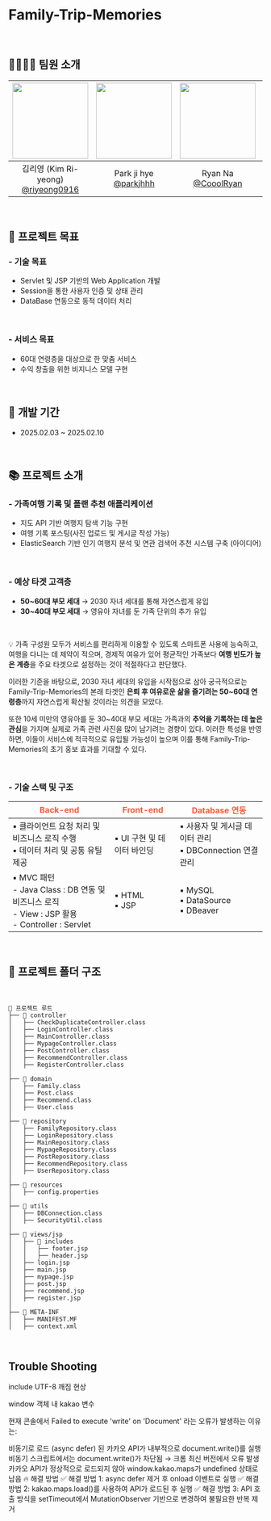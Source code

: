 # Family-Trip-Memories

<br>

## 👨‍👩‍👧‍👦 팀원 소개

|<img src="https://avatars.githubusercontent.com/u/193798531?v=4" width="150" height="150"/>|<img src="https://avatars.githubusercontent.com/u/153366521?v=4" width="150" height="150"/>|<img src="https://avatars.githubusercontent.com/u/74342019?v=4" width="150" height="150"/>|<img src="https://avatars.githubusercontent.com/u/127267532?v=4" width="150" height="150"/>|
|:-:|:-:|:-:|:-:|
|김리영 (Kim Ri-yeong)<br/>[@riyeong0916](https://github.com/riyeong0916)|Park ji hye<br/>[@parkjhhh](https://github.com/parkjhhh)|Ryan Na<br/>[@CooolRyan](https://github.com/CooolRyan)|[@HyeJinSeok](https://github.com/HyeJinSeok)|


<br>

## 🚀 프로젝트 목표


### - 기술 목표
- Servlet 및 JSP 기반의 Web Application 개발
- Session을 통한 사용자 인증 및 상태 관리
- DataBase 연동으로 동적 데이터 처리

<br>

### - 서비스 목표
- 60대 연령층을 대상으로 한 맞춤 서비스
- 수익 창출을 위한 비지니스 모델 구현

<br>

## 📆 개발 기간
- 2025.02.03 ~ 2025.02.10

<br>

## 📚 프로젝트 소개


### - 가족여행 기록 및 플랜 추천 애플리케이션

- 지도 API 기반 여행지 탐색 기능 구현
- 여행 기록 포스팅(사진 업로드 및 게시글 작성 가능)
- ElasticSearch 기반 인기 여행지 분석 및 연관 검색어 추천 시스템 구축 (아이디어)

<br>

### - 예상 타겟 고객층

- **50~60대 부모 세대** → 2030 자녀 세대를 통해 자연스럽게 유입
- **30~40대 부모 세대** → 영유아 자녀를 둔 가족 단위의 추가 유입

<br>

💡 가족 구성원 모두가 서비스를 편리하게 이용할 수 있도록 스마트폰 사용에 능숙하고, 여행을 다니는 데 제약이 적으며, 경제적 여유가 있어 평균적인 가족보다 **여행 빈도가 높은 계층**을 주요 타겟으로 설정하는 것이 적절하다고 판단했다.<br>

이러한 기준을 바탕으로, 2030 자녀 세대의 유입을 시작점으로 삼아 궁극적으로는 Family-Trip-Memories의 본래 타겟인 **은퇴 후 여유로운 삶을 즐기려는 50~60대 연령층**까지 자연스럽게 확산될 것이라는 의견을 모았다.<br>

또한 10세 미만의 영유아를 둔 30~40대 부모 세대는 가족과의 **추억을 기록하는 데 높은 관심**을 가지며 실제로 가족 관련 사진을 많이 남기려는 경향이 있다. 이러한 특성을 반영하면, 이들이 서비스에 적극적으로 유입될 가능성이 높으며 이를 통해 Family-Trip-Memories의 초기 홍보 효과를 기대할 수 있다.

<br>

### - 기술 스택 및 구조
| <span style="color:#FF5733">Back-end</span>                                                                                                   | <span style="color:#FF5733">Front-end</span>                        | <span style="color:#FF5733">Database 연동</span>                                                         |
|------------------------------------------------------------------------------------------------------------|----------------------------------|----------------------------------------------------------------------|
| ▪ 클라이언트 요청 처리 및 비즈니스 로직 수행 <br>  ▪ 데이터 처리 및 공통 유틸 제공  | ▪ UI 구현 및 데이터 바인딩 | ▪ 사용자 및 게시글 데이터 관리 <br> ▪ DBConnection 연결 관리 |
| ▪ MVC 패턴 <br> - Java Class : DB 연동 및 비즈니스 로직 <br> - View : JSP 활용 <br> - Controller : Servlet | ▪ HTML<br> ▪ JSP                      | ▪ MySQL<br> ▪ DataSource<br> ▪ DBeaver                                                    | 


<br>

## 📌 프로젝트 폴더 구조

<br>

```
📂 프로젝트 루트
├── 📂 controller
│   ├── CheckDuplicateController.class
│   ├── LoginController.class
│   ├── MainController.class
│   ├── MypageController.class
│   ├── PostController.class
│   ├── RecommendController.class
│   ├── RegisterController.class
│
├── 📂 domain
│   ├── Family.class
│   ├── Post.class
│   ├── Recommend.class
│   ├── User.class
│
├── 📂 repository
│   ├── FamilyRepository.class
│   ├── LoginRepository.class
│   ├── MainRepository.class
│   ├── MypageRepository.class
│   ├── PostRepository.class
│   ├── RecommendRepository.class
│   ├── UserRepository.class
│
├── 📂 resources
│   ├── config.properties
│
├── 📂 utils
│   ├── DBConnection.class
│   ├── SecurityUtil.class
│
├── 📂 views/jsp
│   ├── 📂 includes
│   │   ├── footer.jsp
│   │   ├── header.jsp
│   ├── login.jsp
│   ├── main.jsp
│   ├── mypage.jsp
│   ├── post.jsp
│   ├── recommend.jsp
│   ├── register.jsp
│
├── 📂 META-INF
│   ├── MANIFEST.MF
│   ├── context.xml
```

<br>

## Trouble Shooting
include UTF-8 깨짐 현상

window 객체 내 kakao 변수

현재 콘솔에서 Failed to execute 'write' on 'Document' 라는 오류가 발생하는 이유는:

비동기로 로드 (async defer) 된 카카오 API가 내부적으로 document.write()를 실행
비동기 스크립트에서는 document.write()가 차단됨 → 크롬 최신 버전에서 오류 발생
카카오 API가 정상적으로 로드되지 않아 window.kakao.maps가 undefined 상태로 남음
🔥 해결 방법
✅ 해결 방법 1: async defer 제거 후 onload 이벤트로 실행
✅ 해결 방법 2: kakao.maps.load()를 사용하여 API가 로드된 후 실행
✅ 해결 방법 3: API 호출 방식을 setTimeout에서 MutationObserver 기반으로 변경하여 불필요한 반복 제거

